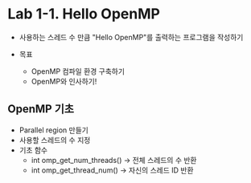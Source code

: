 # Lab 1-1. Hello OpenMP

- 사용하는 스레드 수 만큼 "Hello OpenMP"를 출력하는 프로그램을 작성하기

- 목표
    - OpenMP 컴파일 환경 구축하기
    - OpenMP와 인사하기!

## OpenMP 기초
- Parallel region 만들기
- 사용할 스레드의 수 지정
- 기초 함수
    - int omp_get_num_threads() -> 전체 스레드의 수 반환
    - int omp_get_thread_num() -> 자신의 스레드 ID 반환